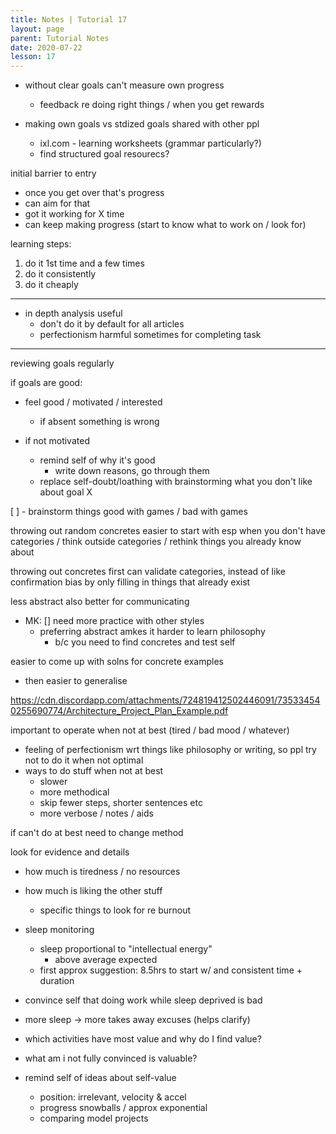 ```yaml
---
title: Notes | Tutorial 17
layout: page
parent: Tutorial Notes
date: 2020-07-22
lesson: 17
---
```


* without clear goals can't measure own progress
  * feedback re doing right things / when you get rewards

* making own goals vs stdized goals shared with other ppl
  * ixl.com - learning worksheets (grammar particularly?)
  * find structured goal resourecs?

initial barrier to entry

* once you get over that's progress
* can aim for that
* got it working for X time
* can keep making progress (start to know what to work on / look for)

learning steps:

1. do it 1st time and a few times
2. do it consistently
3. do it cheaply

----

* in depth analysis useful
  * don't do it by default for all articles
  * perfectionism harmful sometimes for completing task

----

reviewing goals regularly



if goals are good:

* feel good / motivated / interested
  * if absent something is wrong

* if not motivated
  * remind self of why it's good
    * write down reasons, go through them
  * replace self-doubt/loathing with brainstorming what you don't like about goal X

[ ] - brainstorm things good with games / bad with games

throwing out random concretes easier to start with esp when you don't have categories / think outside categories / rethink things you already know about

throwing out concretes first can validate categories, instead of like confirmation bias by only filling in things that already exist

less abstract also better for communicating
- MK: [] need more practice with other styles
  - preferring abstract amkes it harder to learn philosophy
    - b/c you need to find concretes and test self

easier to come up with solns for concrete examples
- then easier to generalise

https://cdn.discordapp.com/attachments/724819412502446091/735334540255690774/Architecture_Project_Plan_Example.pdf

important to operate when not at best (tired / bad mood / whatever)
- feeling of perfectionism wrt things like philosophy or writing, so ppl try not to do it when not optimal
- ways to do stuff when not at best
  - slower
  - more methodical
  - skip fewer steps, shorter sentences etc
  - more verbose / notes / aids

if can't do at best need to change method

look for evidence and details

- how much is tiredness / no resources
- how much is liking the other stuff
  - specific things to look for re burnout
- sleep monitoring
  - sleep proportional to "intellectual energy"
    - above average expected
  - first approx suggestion: 8.5hrs to start w/ and consistent time + duration
- convince self that doing work while sleep deprived is bad
- more sleep -> more takes away excuses (helps clarify)

- which activities have most value and why do I find value?
- what am i not fully convinced is valuable?

- remind self of ideas about self-value
  - position: irrelevant, velocity & accel
  - progress snowballs / approx exponential
  - comparing model projects
